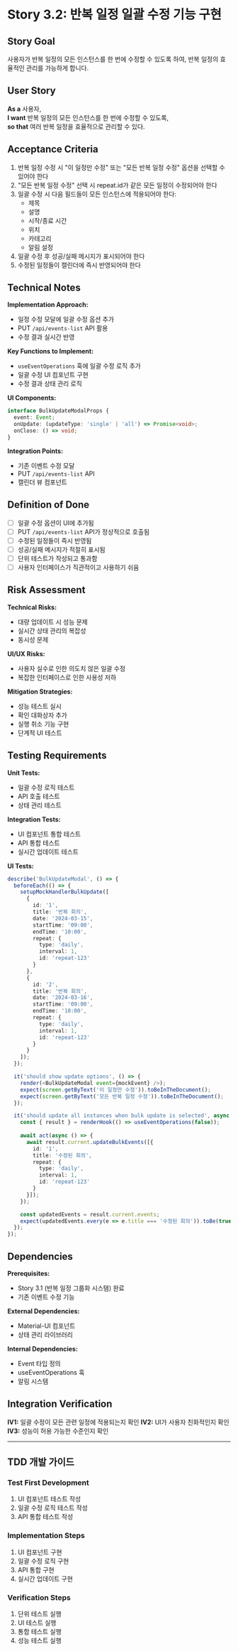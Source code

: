 # Story 3.2: 반복 일정 일괄 수정 기능 구현

## Story Goal

사용자가 반복 일정의 모든 인스턴스를 한 번에 수정할 수 있도록 하여, 반복 일정의 효율적인 관리를 가능하게 합니다.

## User Story

**As a** 사용자,  
**I want** 반복 일정의 모든 인스턴스를 한 번에 수정할 수 있도록,  
**so that** 여러 반복 일정을 효율적으로 관리할 수 있다.

## Acceptance Criteria

1. 반복 일정 수정 시 "이 일정만 수정" 또는 "모든 반복 일정 수정" 옵션을 선택할 수 있어야 한다
2. "모든 반복 일정 수정" 선택 시 repeat.id가 같은 모든 일정이 수정되어야 한다
3. 일괄 수정 시 다음 필드들이 모든 인스턴스에 적용되어야 한다:
   - 제목
   - 설명
   - 시작/종료 시간
   - 위치
   - 카테고리
   - 알림 설정
4. 일괄 수정 후 성공/실패 메시지가 표시되어야 한다
5. 수정된 일정들이 캘린더에 즉시 반영되어야 한다

## Technical Notes

**Implementation Approach:**
- 일정 수정 모달에 일괄 수정 옵션 추가
- PUT `/api/events-list` API 활용
- 수정 결과 실시간 반영

**Key Functions to Implement:**
- `useEventOperations` 훅에 일괄 수정 로직 추가
- 일괄 수정 UI 컴포넌트 구현
- 수정 결과 상태 관리 로직

**UI Components:**
```typescript
interface BulkUpdateModalProps {
  event: Event;
  onUpdate: (updateType: 'single' | 'all') => Promise<void>;
  onClose: () => void;
}
```

**Integration Points:**
- 기존 이벤트 수정 모달
- PUT `/api/events-list` API
- 캘린더 뷰 컴포넌트

## Definition of Done

- [ ] 일괄 수정 옵션이 UI에 추가됨
- [ ] PUT `/api/events-list` API가 정상적으로 호출됨
- [ ] 수정된 일정들이 즉시 반영됨
- [ ] 성공/실패 메시지가 적절히 표시됨
- [ ] 단위 테스트가 작성되고 통과함
- [ ] 사용자 인터페이스가 직관적이고 사용하기 쉬움

## Risk Assessment

**Technical Risks:**
- 대량 업데이트 시 성능 문제
- 실시간 상태 관리의 복잡성
- 동시성 문제

**UI/UX Risks:**
- 사용자 실수로 인한 의도치 않은 일괄 수정
- 복잡한 인터페이스로 인한 사용성 저하

**Mitigation Strategies:**
- 성능 테스트 실시
- 확인 대화상자 추가
- 실행 취소 기능 구현
- 단계적 UI 테스트

## Testing Requirements

**Unit Tests:**
- 일괄 수정 로직 테스트
- API 호출 테스트
- 상태 관리 테스트

**Integration Tests:**
- UI 컴포넌트 통합 테스트
- API 통합 테스트
- 실시간 업데이트 테스트

**UI Tests:**
```typescript
describe('BulkUpdateModal', () => {
  beforeEach(() => {
    setupMockHandlerBulkUpdate([
      {
        id: '1',
        title: '반복 회의',
        date: '2024-03-15',
        startTime: '09:00',
        endTime: '10:00',
        repeat: { 
          type: 'daily', 
          interval: 1,
          id: 'repeat-123'
        }
      },
      {
        id: '2',
        title: '반복 회의',
        date: '2024-03-16',
        startTime: '09:00',
        endTime: '10:00',
        repeat: { 
          type: 'daily', 
          interval: 1,
          id: 'repeat-123'
        }
      }
    ]);
  });

  it('should show update options', () => {
    render(<BulkUpdateModal event={mockEvent} />);
    expect(screen.getByText('이 일정만 수정')).toBeInTheDocument();
    expect(screen.getByText('모든 반복 일정 수정')).toBeInTheDocument();
  });

  it('should update all instances when bulk update is selected', async () => {
    const { result } = renderHook(() => useEventOperations(false));
    
    await act(async () => {
      await result.current.updateBulkEvents([{
        id: '1',
        title: '수정된 회의',
        repeat: { 
          type: 'daily', 
          interval: 1,
          id: 'repeat-123'
        }
      }]);
    });

    const updatedEvents = result.current.events;
    expect(updatedEvents.every(e => e.title === '수정된 회의')).toBe(true);
  });
});
```

## Dependencies

**Prerequisites:**
- Story 3.1 (반복 일정 그룹화 시스템) 완료
- 기존 이벤트 수정 기능

**External Dependencies:**
- Material-UI 컴포넌트
- 상태 관리 라이브러리

**Internal Dependencies:**
- Event 타입 정의
- useEventOperations 훅
- 알림 시스템

## Integration Verification

**IV1:** 일괄 수정이 모든 관련 일정에 적용되는지 확인
**IV2:** UI가 사용자 친화적인지 확인
**IV3:** 성능이 허용 가능한 수준인지 확인

---

## TDD 개발 가이드

### Test First Development

1. UI 컴포넌트 테스트 작성
2. 일괄 수정 로직 테스트 작성
3. API 통합 테스트 작성

### Implementation Steps

1. UI 컴포넌트 구현
2. 일괄 수정 로직 구현
3. API 통합 구현
4. 실시간 업데이트 구현

### Verification Steps

1. 단위 테스트 실행
2. UI 테스트 실행
3. 통합 테스트 실행
4. 성능 테스트 실행
